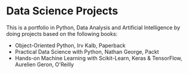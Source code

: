 # Data Science Projects

This is a portfolio in Python, Data Analysis and Artificial Intelligence by doing projects based on the following books:

* Object-Oriented Python, Irv Kalb, Paperback
* Practical Data Science with Python, Nathan George, Packt
* Hands-on Machine Learning with Scikit-Learn, Keras & TensorFlow, Aurelien Geron, O'Reilly

